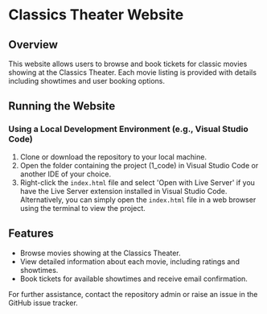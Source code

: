 # Classics Theater Website

## Overview
This website allows users to browse and book tickets for classic movies showing at the Classics Theater. Each movie listing is provided with details including showtimes and user booking options.

## Running the Website

### Using a Local Development Environment (e.g., Visual Studio Code)
1. Clone or download the repository to your local machine.
2. Open the folder containing the project (1_code) in Visual Studio Code or another IDE of your choice.
3. Right-click the `index.html` file and select 'Open with Live Server' if you have the Live Server extension installed in Visual Studio Code. Alternatively, you can simply open the `index.html` file in a web browser using the terminal to view the project.

## Features
- Browse movies showing at the Classics Theater.
- View detailed information about each movie, including ratings and showtimes.
- Book tickets for available showtimes and receive email confirmation.

For further assistance, contact the repository admin or raise an issue in the GitHub issue tracker.

